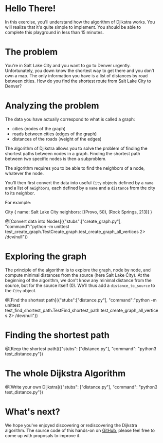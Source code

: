# Hello There!

In this exercise, you'll understand how the algorithm of Djikstra works. You will realize that it's quite simple to implement. You should be able to complete this playground in less than 15 minutes.

# The problem

You're in Salt Lake City and you want to go to Denver urgently. Unfortunately, you down know the shortest way to get there and you don't own a map. The only information you have is a list of distances by road between cities. How do you find the shortest route from Salt Lake City to Denver? 

# Analyzing the problem

The data you have actually correspond to what is called a graph:
- cities (nodes of the graph)
- roads between cities (edges of the graph)
- distances of the roads (weight of the edges)

The algorithm of Djikstra allows you to solve the problem of finding the shortest paths between nodes in a graph. Finding the shortest path between two specific nodes is then a subproblem.

The algorithm requires you to be able to find the neighbors of a node, whatever the node.

You'll then first convert the data into useful ```City``` objects defined by a ```name``` and a list of ```neighbors```, each defined by a ```name``` and a ```distance``` from the city to its neighbor.

For example:

City {
	name: Salt Lake City
	neighbors: [(Provo, 50),
				(Rock Springs, 213)]
}

@[Convert data into Nodes]({"stubs":["create_graph.py"], "command":"python -m unittest test_create_graph.TestCreate_graph.test_create_graph_all_vertices 2> /dev/null"})

# Exploring the graph

The principle of the algorithm is to explore the graph, node by node, and compute minimal distances from the source (here Salt Lake City). At the beginning of the algorithm, we don't know any minimal distance from the source, but for the source itself (0). We'll thus add a ```distance_to_source``` to the ```City``` object.

@[Find the shortest path]({"stubs":["distance.py"], "command":"python -m unittest test_find_shortest_path.TestFind_shortest_path.test_create_graph_all_vertices 2> /dev/null"})

# Finding the shortest path

@[Keep the shortest path]({"stubs": ["distance.py"], "command": "python3 test_distance.py"})

# The whole Dijkstra Algorithm

@[Write your own Dijkstra]({"stubs": ["distance.py"], "command": "python3 test_distance.py"})

# What's next?

We hope you've enjoyed discovering or rediscovering the Dijkstra algorithm. The source code of this hands-on on [GitHub](https://github.com/2StepsFr0mHell/Dijkstra-hands-on), please feel free to come up with proposals to improve it.
